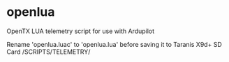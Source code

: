 # openlua
OpenTX LUA telemetry script for use with Ardupilot

Rename 'openlua.luac' to 'openlua.lua' before saving it to Taranis X9d+ SD Card /SCRIPTS/TELEMETRY/
